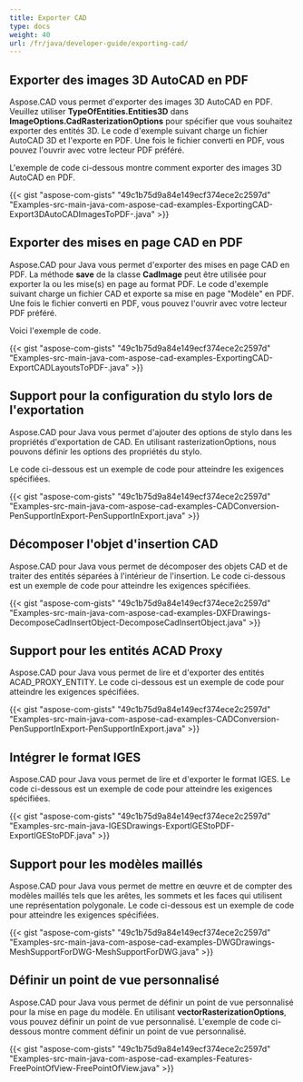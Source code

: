 ```yaml
---
title: Exporter CAD
type: docs
weight: 40
url: /fr/java/developer-guide/exporting-cad/
---
```


## **Exporter des images 3D AutoCAD en PDF**
Aspose.CAD vous permet d'exporter des images 3D AutoCAD en PDF. Veuillez utiliser **TypeOfEntities.Entities3D** dans **ImageOptions.CadRasterizationOptions** pour spécifier que vous souhaitez exporter des entités 3D.
Le code d'exemple suivant charge un fichier AutoCAD 3D et l'exporte en PDF. Une fois le fichier converti en PDF, vous pouvez l'ouvrir avec votre lecteur PDF préféré.

L'exemple de code ci-dessous montre comment exporter des images 3D AutoCAD en PDF.

{{< gist "aspose-com-gists" "49c1b75d9a84e149ecf374ece2c2597d" "Examples-src-main-java-com-aspose-cad-examples-ExportingCAD-Export3DAutoCADImagesToPDF-.java" >}}


## **Exporter des mises en page CAD en PDF**
Aspose.CAD pour Java vous permet d'exporter des mises en page CAD en PDF. La méthode **save** de la classe **CadImage** peut être utilisée pour exporter la ou les mise(s) en page au format PDF.
Le code d'exemple suivant charge un fichier CAD et exporte sa mise en page "Modèle" en PDF. Une fois le fichier converti en PDF, vous pouvez l'ouvrir avec votre lecteur PDF préféré.

Voici l'exemple de code.

{{< gist "aspose-com-gists" "49c1b75d9a84e149ecf374ece2c2597d" "Examples-src-main-java-com-aspose-cad-examples-ExportingCAD-ExportCADLayoutsToPDF-.java" >}}
## **Support pour la configuration du stylo lors de l'exportation**
Aspose.CAD pour Java vous permet d'ajouter des options de stylo dans les propriétés d'exportation de CAD. En utilisant rasterizationOptions, nous pouvons définir les options des propriétés du stylo.

Le code ci-dessous est un exemple de code pour atteindre les exigences spécifiées.

{{< gist "aspose-com-gists" "49c1b75d9a84e149ecf374ece2c2597d" "Examples-src-main-java-com-aspose-cad-examples-CADConversion-PenSupportInExport-PenSupportInExport.java" >}}
## **Décomposer l'objet d'insertion CAD**
Aspose.CAD pour Java vous permet de décomposer des objets CAD et de traiter des entités séparées à l'intérieur de l'insertion. Le code ci-dessous est un exemple de code pour atteindre les exigences spécifiées.

{{< gist "aspose-com-gists" "49c1b75d9a84e149ecf374ece2c2597d" "Examples-src-main-java-com-aspose-cad-examples-DXFDrawings-DecomposeCadInsertObject-DecomposeCadInsertObject.java" >}}
## **Support pour les entités ACAD Proxy**
Aspose.CAD pour Java vous permet de lire et d'exporter des entités ACAD_PROXY_ENTITY. Le code ci-dessous est un exemple de code pour atteindre les exigences spécifiées.

{{< gist "aspose-com-gists" "49c1b75d9a84e149ecf374ece2c2597d" "Examples-src-main-java-com-aspose-cad-examples-CADConversion-PenSupportInExport-PenSupportInExport.java" >}}
## **Intégrer le format IGES**
Aspose.CAD pour Java vous permet de lire et d'exporter le format IGES. Le code ci-dessous est un exemple de code pour atteindre les exigences spécifiées.

{{< gist "aspose-com-gists" "49c1b75d9a84e149ecf374ece2c2597d" "Examples-src-main-java-IGESDrawings-ExportIGEStoPDF-ExportIGEStoPDF.java" >}}
## **Support pour les modèles maillés**
Aspose.CAD pour Java vous permet de mettre en œuvre et de compter des modèles maillés tels que les arêtes, les sommets et les faces qui utilisent une représentation polygonale. Le code ci-dessous est un exemple de code pour atteindre les exigences spécifiées.

{{< gist "aspose-com-gists" "49c1b75d9a84e149ecf374ece2c2597d" "Examples-src-main-java-com-aspose-cad-examples-DWGDrawings-MeshSupportForDWG-MeshSupportForDWG.java" >}}
## **Définir un point de vue personnalisé**
Aspose.CAD pour Java vous permet de définir un point de vue personnalisé pour la mise en page du modèle. En utilisant **vectorRasterizationOptions**, vous pouvez définir un point de vue personnalisé. L'exemple de code ci-dessous montre comment définir un point de vue personnalisé.

{{< gist "aspose-com-gists" "49c1b75d9a84e149ecf374ece2c2597d" "Examples-src-main-java-com-aspose-cad-examples-Features-FreePointOfView-FreePointOfView.java" >}}

